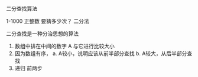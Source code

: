 二分查找算法

1-1000 正整数   要猜多少次？ 二分法

二分查找是一种分治思想的算法
1. 数组中排在中间的数字 A 与它进行比较大小
2. 因为数组有序，
  a. A较小，说明应该从前半部分查找
  b. A较大，从后半部分查找
3. 递归 前两步